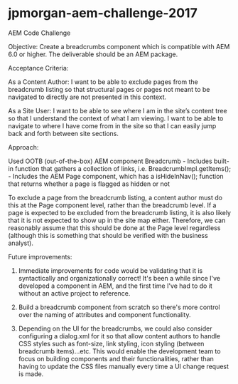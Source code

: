 # jpmorgan-aem-challenge-2017
AEM Code Challenge

Objective:
Create a breadcrumbs component which is compatible with AEM 6.0 or higher. The deliverable should be an AEM package.

Acceptance Criteria:

As a Content Author: I want to be able to exclude pages from the breadcrumb listing so that structural pages or
pages not meant to be navigated to directly are not presented in this context.

As a Site User: I want to be able to see where I am in the site’s content tree so that I understand the context of what I am viewing. I want to be able to navigate to where I have come from in the site so that I can easily jump back and forth between site sections.

Approach:

Used OOTB (out-of-the-box) AEM component Breadcrumb
    - Includes built-in function that gathers a collection of links, i.e. BreadcrumbImpl.getItems();
    - Includes the AEM Page component, which has a isHideInNav(); function that returns whether a page is flagged as hidden or not

To exclude a page from the breadcrumb listing, a content author must do this at the Page component level, rather than the breadcrumb level. If a page is expected to be excluded from the breadcrumb listing, it is also likely that it is not expected to show up in the site map either. Therefore, we can reasonably assume that this should be done at the Page level regardless (although this is something that should be verified with the business analyst).

Future improvements:
1) Immediate improvements for code would be validating that it is syntactically and organizationally correct! It's been a while since I've developed a component in AEM, and the first time I've had to do it without an active project to reference. 

2) Build a breadcrumb component from scratch so there's more control over the naming of attributes and component functionality.

3) Depending on the UI for the breadcrumbs, we could also consider configuring a dialog.xml for it so that allow content authors to handle CSS styles such as font-size, link styling, icon styling (between breadcrumb items)...etc. This would enable the development team to focus on building components and their functionalities, rather than having to update the CSS files manually every time a UI change request is made.
